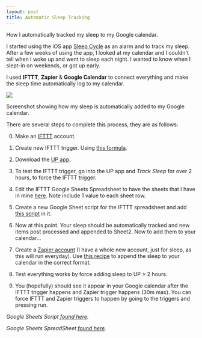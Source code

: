 ```yaml
---
layout: post
title: Automatic Sleep Tracking
---
```


<div class="message">
  How I automatically tracked my sleep to my Google calendar.
</div>

I started using the iOS app <a href="//www.sleepcycle.com">Sleep Cycle</a> as an alarm and to track my sleep. After a few weeks of using the app, I looked at my calendar and I couldn't tell when I woke up and went to sleep each night. I wanted to know when I slept-in on weekends, or got up early.

I used **IFTTT**, **Zapier** & **Google Calendar** to connect everything and make the sleep time automatically log to my calendar.

<img src="{{ site.baseurl }}/img/sleep-tracking.png">
<p class="img-caption">Screenshot showing how my sleep is automatically added to my Google calendar.</p>

There are several steps to complete this process, they are as follows:

0. Make an <a href="//ifttt.com/">IFTTT</a> account.

1. Create new IFTTT trigger. Using <a href="//imgur.com/a/03z28">this formula</a>.

2. Download the <a href="//itunes.apple.com/gb/app/up-by-jawbone-track-health/id916240764?mt=8">UP app</a>.

3. To test the IFTTT trigger, go into the UP app and *Track Sleep* for over 2 hours, to force the IFTTT trigger.

4. Edit the IFTTT Google Sheets Spreadsheet to have the sheets that I have in mine <a href="//docs.google.com/spreadsheets/d/1tfuARmQHR5qr0wrssOXsdXpmAqUdGJQPNkImuVN0CFU/edit?usp=sharing">here</a>. Note include 1 value to each sheet row.

5. Create a new Google Sheet script for the IFTTT spreadsheet and add <a href="//pastebin.com/5gEuMWad">this script</a> in it.

6. Now at this point. Your sleep should be automatically tracked and new items post processed and appended to Sheet2. Now to add them to your calendar...

7. Create a <a href="//zapier.com/">Zapier account</a> (I have a whole new account, just for sleep, as this will run everyday). Use <a href="//imgur.com/a/JNf9l">this recipe</a> to append the sleep to your calendar in the correct format.

8. Test everything works by force adding sleep to UP > 2 hours.

9. You (hopefully) should see it appear in your Google calendar after the IFTTT trigger happens and Zapier trigger happens (30m max). You can force IFTTT and Zapier triggers to happen by going to the triggers and pressing run.

​*Google Sheets Script <a href="//pastebin.com/5gEuMWad">found here</a>.*​

​*Google Sheets SpreadSheet <a href="//docs.google.com/spreadsheets/d/1tfuARmQHR5qr0wrssOXsdXpmAqUdGJQPNkImuVN0CFU/edit?usp=sharing">found here</a>.*​
